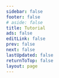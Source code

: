 ```yaml
---
sidebar: false
footer: false
# aside: false
title: Tutorial
ads: false
editLink: false
prev: false
next: false
lastUpdated: false
returnToTop: false
layout: page
---
```


<!-- markdownlint-disable no-inline-html -->

<script>
import { defineAsyncComponent, h } from 'vue';

export default {
  components: {
    TutorialRepl: defineAsyncComponent({
      loader: () => import('@theme/components/Repl/TutorialRepl.vue'),
      loadingComponent: h('div', { class: 'loading container flex justify-center items-center h-[calc(100vh-200px)]' }, [
        h('span', { class: 'loading-text text-2xl' }, 'Loading...'),
      ]),
    })
  }
}
</script>

<ClientOnly>
  <TutorialRepl />
</ClientOnly>
